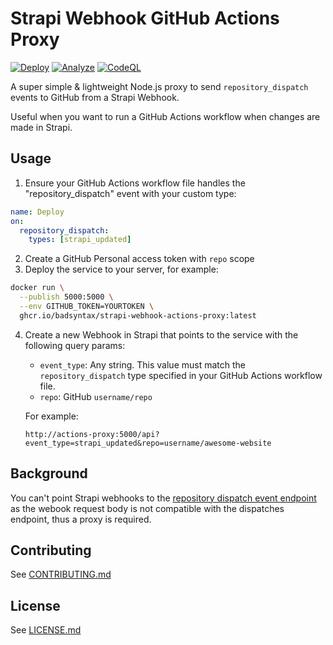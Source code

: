# Strapi Webhook GitHub Actions Proxy

[![Deploy](https://github.com/badsyntax/strapi-webhook-actions-proxy/actions/workflows/prod-deploy.yml/badge.svg)](https://github.com/badsyntax/strapi-webhook-actions-proxy/actions/workflows/prod-deploy.yml)
[![Analyze](https://github.com/badsyntax/strapi-webhook-actions-proxy/actions/workflows/analyze.yml/badge.svg)](https://github.com/badsyntax/strapi-webhook-actions-proxy/actions/workflows/analyze.yml)
[![CodeQL](https://github.com/badsyntax/strapi-webhook-actions-proxy/actions/workflows/codeql-analysis.yml/badge.svg)](https://github.com/badsyntax/strapi-webhook-actions-proxy/actions/workflows/codeql-analysis.yml)

A super simple & lightweight Node.js proxy to send `repository_dispatch` events to GitHub from a Strapi Webhook.

Useful when you want to run a GitHub Actions workflow when changes are made in Strapi.

## Usage

1. Ensure your GitHub Actions workflow file handles the "repository_dispatch" event with your custom type:

```yml
name: Deploy
on:
  repository_dispatch:
    types: [strapi_updated]
```

2. Create a GitHub Personal access token with `repo` scope
3. Deploy the service to your server, for example:

```bash
docker run \
  --publish 5000:5000 \
  --env GITHUB_TOKEN=YOURTOKEN \
  ghcr.io/badsyntax/strapi-webhook-actions-proxy:latest
```

4. Create a new Webhook in Strapi that points to the service with the following query params:

   - `event_type`: Any string. This value must match the `repository_dispatch` type specified in your GitHub Actions workflow file.
   - `repo`: GitHub `username/repo`

   For example:

   ```
   http://actions-proxy:5000/api?event_type=strapi_updated&repo=username/awesome-website
   ```

## Background

You can't point Strapi webhooks to the [repository dispatch event endpoint](https://docs.github.com/en/rest/reference/repos#create-a-repository-dispatch-event) as the webook request body is not compatible with the dispatches endpoint, thus a proxy is required.

## Contributing

See [CONTRIBUTING.md](./CONTRIBUTING.md)

## License

See [LICENSE.md](./LICENSE.md)
